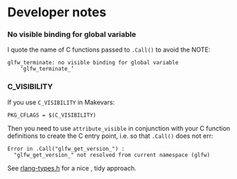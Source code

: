 # Developer notes

### No visible binding for global variable

I quote the name of C functions passed to `.Call()` to avoid the NOTE:

    glfw_terminate: no visible binding for global variable
        ‘glfw_terminate_’

### C_VISIBILITY

If you use `C_VISIBILITY` in Makevars:

    PKG_CFLAGS = $(C_VISIBILITY)

Then you need to use `attribute_visible` in conjunction with your C function definitions to create the C entry point, i.e. so that `.Call()` does not err:

    Error in .Call("glfw_get_version_") : 
      "glfw_get_version_" not resolved from current namespace (glfw)

See [rlang-types.h](https://github.com/r-lib/rlang/blob/main/src/rlang/rlang-types.h) for a nice , tidy approach.
